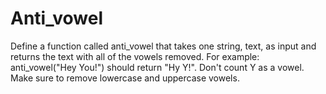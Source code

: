 # Anti_vowel
Define a function called anti_vowel that takes one string, text, as input and returns the text with all of the vowels removed.  For example: anti_vowel("Hey You!") should return "Hy Y!".  Don't count Y as a vowel. Make sure to remove lowercase and uppercase vowels.

